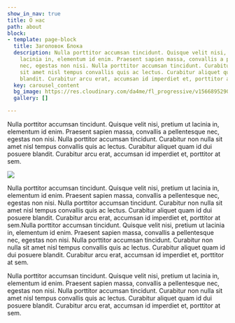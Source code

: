 ```yaml
---
show_in_nav: true
title: О нас
path: about
block:
- template: page-block
  title: Заголовок Блока
  description: Nulla porttitor accumsan tincidunt. Quisque velit nisi, pretium ut
    lacinia in, elementum id enim. Praesent sapien massa, convallis a pellentesque
    nec, egestas non nisi. Nulla porttitor accumsan tincidunt. Curabitur non nulla
    sit amet nisl tempus convallis quis ac lectus. Curabitur aliquet quam id dui posuere
    blandit. Curabitur arcu erat, accumsan id imperdiet et, porttitor at sem.
  key: carousel_content
  bg_image: https://res.cloudinary.com/da4me/fl_progressive/v1566895290/uploads/test2_pfaw0h.jpg
  gallery: []

---
```

Nulla porttitor accumsan tincidunt. Quisque velit nisi, pretium ut lacinia in, elementum id enim. Praesent sapien massa, convallis a pellentesque nec, egestas non nisi. Nulla porttitor accumsan tincidunt. Curabitur non nulla sit amet nisl tempus convallis quis ac lectus. Curabitur aliquet quam id dui posuere blandit. Curabitur arcu erat, accumsan id imperdiet et, porttitor at sem.

![](https://res.cloudinary.com/da4me/fl_progressive/v1565724759/uploads/IMG_3511_pphllh.jpg)

Nulla porttitor accumsan tincidunt. Quisque velit nisi, pretium ut lacinia in, elementum id enim. Praesent sapien massa, convallis a pellentesque nec, egestas non nisi. Nulla porttitor accumsan tincidunt. Curabitur non nulla sit amet nisl tempus convallis quis ac lectus. Curabitur aliquet quam id dui posuere blandit. Curabitur arcu erat, accumsan id imperdiet et, porttitor at sem.Nulla porttitor accumsan tincidunt. Quisque velit nisi, pretium ut lacinia in, elementum id enim. Praesent sapien massa, convallis a pellentesque nec, egestas non nisi. Nulla porttitor accumsan tincidunt. Curabitur non nulla sit amet nisl tempus convallis quis ac lectus. Curabitur aliquet quam id dui posuere blandit. Curabitur arcu erat, accumsan id imperdiet et, porttitor at sem.

Nulla porttitor accumsan tincidunt. Quisque velit nisi, pretium ut lacinia in, elementum id enim. Praesent sapien massa, convallis a pellentesque nec, egestas non nisi. Nulla porttitor accumsan tincidunt. Curabitur non nulla sit amet nisl tempus convallis quis ac lectus. Curabitur aliquet quam id dui posuere blandit. Curabitur arcu erat, accumsan id imperdiet et, porttitor at sem.